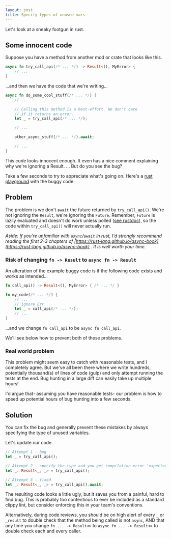 ```yaml
---
layout: post
title: Specify types of unused vars
---
```


Let's look at a sneaky footgun in rust.

## Some innocent code

Suppose you have a method from another mod or crate that looks like this.

```rust
async fn try_call_api(/* ... */) -> Result<(), MyError> {
    // ...
}
```

...and then we have the code that we're writing...

```rust
async fn do_some_cool_stuff(/* ... */) {
    // ...

    // Calling this method is a best-effort. We don't care
    // if it returns an error.
    let _ = try_call_api(/* ... */);

    // ...

    other_async_stuff(/* ... */).await;

    // ...
}
```

This code looks innocent enough. It even has a nice comment explaining why we're ignoring a Result. ... But do you see the bug?

Take a few seconds to try to appreciate what's going on. Here's a [rust playground](https://play.rust-lang.org/?version=nightly&mode=debug&edition=2021&gist=2338dddcd6595b6957648c81f0d2757c) with the buggy code.

## Problem

The problem is we don't `await` the future returned by `try_call_api()`. We're not ignoring the `Result`, we're ignoring the `Future`. Remember, `Future` is lazily evaluated and doesn't do work unless polled ([see rustdoc](https://doc.rust-lang.org/std/future/trait.Future.html#runtime-characteristics)), so the code within `try_call_api()` will never actually run.

*Aside: If you're unfamiliar with `async`/`await` in rust, I'd strongly recommend reading the first 2-3 chapters of [https://rust-lang.github.io/async-book](https://rust-lang.github.io/async-book) . It is well worth your time.*

### Risk of changing `fn -> Result` to `async fn -> Result`

An alteration of the example buggy code is if the following code exists and works as intended...

```rust
fn call_api() -> Result<(), MyError> { /* ... */ }

fn my_code(/* ... */) {
    // ...
    // ignore Err
    let _ = call_api(/* ... */);
    // ...
}
```

...and we change `fn call_api` to be `async fn call_api`.

We'll see below how to prevent both of these problems.

### Real world problem

This problem might seem easy to catch with reasonable tests, and I completely agree. But we've all been there where we write hundreds, potentially thousand(s) of lines of code (gulp) and only attempt running the tests at the end. Bug hunting in a large diff can easily take up multiple hours!

I'd argue that- assuming you have reasonable tests- our problem is how to speed up potential hours of bug hunting into a few seconds.

## Solution

You can fix the bug and generally prevent these mistakes by always specifying the type of unused variables.

Let's update our code.

```rust
// Attempt 1 - bug
let _ = try_call_api();

// Attempt 2 - specify the type and you get compilation error 'expected `Result<_, _>`, found future'
let _: Result<_, _> = try_call_api();

// Attempt 3 - fixed
let _: Result<_, _> = try_call_api().await;
```

The resulting code looks a little ugly, but it saves you from a painful, hard to find bug. This is probably too contentious to ever be included as a standard clippy lint, but consider enforcing this in your team's conventions.

Alternatively, during code reviews, you should be on high alert of every `_` or `_result` to double check that the method being called is not `async`, AND that any time you change `fn ... -> Result<>` to `async fn ... -> Result<>` to double check each and every caller.
